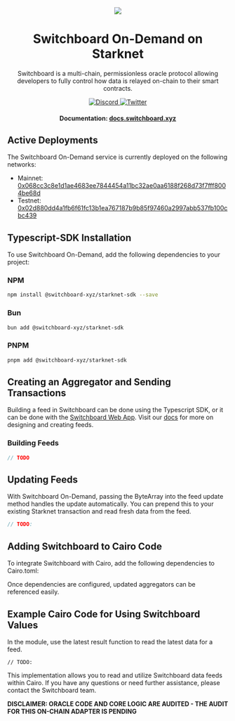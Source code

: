 <div align="center">
  <a href="#">
    <img src="https://github.com/switchboard-xyz/sbv2-core/raw/main/website/static/img/icons/switchboard/avatar.png" />
  </a>

  <h1>Switchboard On-Demand on Starknet</h1>

  <p>Switchboard is a multi-chain, permissionless oracle protocol allowing developers to fully control how data is relayed on-chain to their smart contracts.</p>

  <div>
    <a href="https://discord.gg/switchboardxyz">
      <img alt="Discord" src="https://img.shields.io/discord/841525135311634443?color=blueviolet&logo=discord&logoColor=white" />
    </a>
    <a href="https://twitter.com/switchboardxyz">
      <img alt="Twitter" src="https://img.shields.io/twitter/follow/switchboardxyz?label=Follow+Switchboard" />
    </a>
  </div>

  <h4>
    <strong>Documentation: </strong><a href="https://docs.switchboard.xyz">docs.switchboard.xyz</a>
  </h4>
</div>

## Active Deployments

The Switchboard On-Demand service is currently deployed on the following networks:

- Mainnet: [0x068cc3c8e1d1ae4683ee7844454a11bc32ae0aa6188f268d73f7fff8004be68d](https://starkscan.co/contract/0x068cc3c8e1d1ae4683ee7844454a11bc32ae0aa6188f268d73f7fff8004be68d)
- Testnet: [0x02d880dd4a1fb6f61fc13b1ea767187b9b85f97460a2997abb537fb100cbc439](https://sepolia.starkscan.co/contract/0x02d880dd4a1fb6f61fc13b1ea767187b9b85f97460a2997abb537fb100cbc439)

## Typescript-SDK Installation

To use Switchboard On-Demand, add the following dependencies to your project:

### NPM

```bash
npm install @switchboard-xyz/starknet-sdk --save
```

### Bun

```bash
bun add @switchboard-xyz/starknet-sdk
```

### PNPM

```bash
pnpm add @switchboard-xyz/starknet-sdk
```

## Creating an Aggregator and Sending Transactions

Building a feed in Switchboard can be done using the Typescript SDK, or it can be done with the [Switchboard Web App](https://ondemand.switchboard.xyz/starknet/mainnet). Visit our [docs](https://docs.switchboard.xyz/docs) for more on designing and creating feeds.

### Building Feeds

```typescript
// TODO
```

## Updating Feeds

With Switchboard On-Demand, passing the ByteArray into the feed update method handles the update automatically. You can prepend this to your existing Starknet transaction and read fresh data from the feed.

```typescript
// TODO:
```

## Adding Switchboard to Cairo Code

To integrate Switchboard with Cairo, add the following dependencies to Cairo.toml:

Once dependencies are configured, updated aggregators can be referenced easily.

## Example Cairo Code for Using Switchboard Values

In the module, use the latest result function to read the latest data for a feed.

```cairo
// TODO:
```

This implementation allows you to read and utilize Switchboard data feeds within Cairo. If you have any questions or need further assistance, please contact the Switchboard team.

**DISCLAIMER: ORACLE CODE AND CORE LOGIC ARE AUDITED - THE AUDIT FOR THIS ON-CHAIN ADAPTER IS PENDING**
